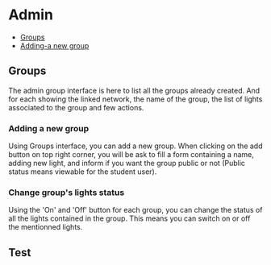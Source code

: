 # Admin
* [Groups](#Groups)
* [Adding-a new group](#Adding-a-new-group)

## Groups

The admin group interface is here to list all the groups already created. And for each showing the linked network, the name of the group, the list of lights associated to the group and few actions.

### Adding a new group

Using Groups interface, you can add a new group. When clicking on the add button on top right corner, you will be ask to fill a form containing a name, adding new light, and inform if you want the group public or not (Public status means viewable for the student user). 

### Change group's lights status

Using the 'On' and 'Off' button for each group, you can change the status of all the lights contained in the group. This means you can switch on or off the mentionned lights.


## Test
